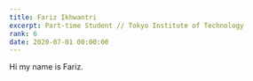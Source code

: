 ```yaml
---
title: Fariz Ikhwantri
excerpt: Part-time Student // Tokyo Institute of Technology
rank: 6
date: 2020-07-01 00:00:00
---
```


Hi my name is Fariz.

